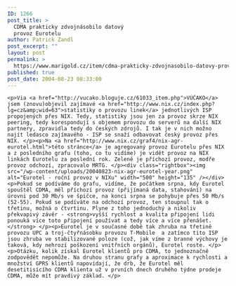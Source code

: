 ```yaml
---
ID: 1266
post_title: >
  CDMA prakticky zdvojnásobilo datový
  provoz Eurotelu
author: Patrick Zandl
post_excerpt: ""
layout: post
permalink: >
  https://www.marigold.cz/item/cdma-prakticky-zdvojnasobilo-datovy-provoz-eurotelu
published: true
post_date: 2004-08-23 08:33:00
---
```

	<p>Via <a href="http://vucako.bloguje.cz/61033_item.php">VÚČAKO</a> jsem (znovu)objevil zajímavé <a href="http://www.nix.cz/index.php?lg=cz&amp;wid=63">statistiky o provozu linek</a> jednotlivých ISP propojených přes NIX. Tedy, statistiky jsou jen za provoz skrze NIX peering, tedy korespondují s objemem provozu do serverů na další NIX partnery, zpravidla tedy do českých zdrojů. I tak je v nich možno najít ledasco zajímavého - ISP se snaží odbavovat český provoz přes NIX. </p><p>Na <a href="http://www.nix.cz/graf4/nix-agr-eurotel.html">této stránce</a> je agregovaný provoz Eurotelu přes NIX a z posledního grafu (toho, co tu vidíme) je vidět provoz na NIX linkách Eurotelu za poslední rok. Zeleně je příchozí provoz, modře provoz odchozí, zpracovalo MRTG. </p><div class="rightbox"><img src="/wp-content/uploads/20040823-nix-agr-eurotel-year.png" alt="Eurotel - roční provoz v NIXu" width="500" height="135" /></div><p>Pokud se podíváme do grafu, vidíme, že počátkem srpna, kdy Eurotel spouštěl CDMA, měl příchozí provoz (přijímaná data, stahování) na úrovni pod 30 Mb/s ve špičce, na konci srpna se pohybuje přes 50 Mb/s (52-55). Pokud se podíváte na odchozí provoz, ten stoupnul tak o třetinu, možná o čtvrtinu. Plyne z toho jednoduchý a nikoliv překvapivý závěr - <strong>vyšší rychlost a kvalita připojení lidi ponouká více toto připojení používat a tedy více a více přenášet.</strong> </p><p>Eurotel je v současné době tak zhruba na třetině provozu UPC a troj-čtyřnásobku provozu T-Mobile  a zatímco tito ISP jsou zhruba ve stabilizované poloze (což, jak víme z branné výchovy je taková, kdy nehrozí poškození vnitřních orgánů), Eurotel roste. </p><p>Otázku, kolik získal Eurotel klientů pro CDMA, to jednoznačně zodpovědět nepomůže. Na druhou stranu grafy a aproximace k rychlosti a množství GPRS klientů napovídají, že drb, že Eurotel měl desetitisícího CDMA klienta už v prvních dnech druhého týdne prodeje CDMA, může mít pravdivý základ. </p>